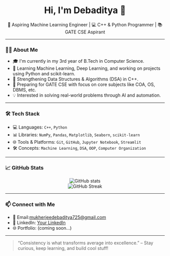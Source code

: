 <h1 align="center">Hi, I'm Debaditya 👋</h1>

<p align="center">
  🚀 Aspiring Machine Learning Engineer | 💻 C++ & Python Programmer | 📚 GATE CSE Aspirant
</p>

---

### 👨‍💻 About Me

- 🎓 I'm currently in my 3rd year of B.Tech in Computer Science.
- 🌱 Learning Machine Learning, Deep Learning, and working on projects using Python and scikit-learn.
- 📘 Strengthening Data Structures & Algorithms (DSA) in C++.
- 🎯 Preparing for GATE CSE with focus on core subjects like COA, OS, DBMS, etc.
- 💡 Interested in solving real-world problems through AI and automation.

---

### 🛠️ Tech Stack

- 💻 Languages: `C++`, `Python`
- 📊 Libraries: `NumPy`, `Pandas`, `Matplotlib`, `Seaborn`, `scikit-learn`
- 🌐 Tools & Platforms: `Git`, `GitHub`, `Jupyter Notebook`, `Streamlit`
- 🛠️ Concepts: `Machine Learning`, `DSA`, `OOP`, `Computer Organization`

---

### 📈 GitHub Stats

<p align="center">
  <img src="https://github-readme-stats.vercel.app/api?username=DebadityaMukherjee&show_icons=true&theme=radical" alt="GitHub stats" />
  <br>
  <img src="https://github-readme-streak-stats.herokuapp.com/?user=DebadityaMukherjee&theme=radical" alt="GitHub Streak" />
</p>

---

### 📫 Connect with Me

- 📧 Email:mukherjeedebaditya725@gmail.com
- 💼 LinkedIn: [Your LinkedIn]([https://linkedin.com/in/debaditya-mukherjee-3549102a1])
- 🌐 Portfolio: (coming soon...)

---

> “Consistency is what transforms average into excellence.” – Stay curious, keep learning, and build cool stuff!



<!---
DebadityaMukherjee7/DebadityaMukherjee7 is a ✨ special ✨ repository because its `README.md` (this file) appears on your GitHub profile.
You can click the Preview link to take a look at your changes.
--->
